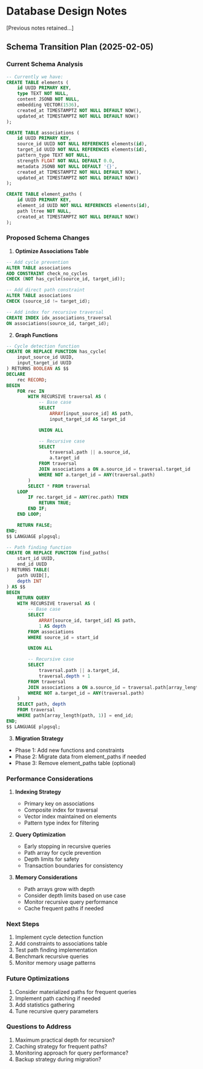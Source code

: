 # Database Design Notes
[Previous notes retained...]

## Schema Transition Plan (2025-02-05)

### Current Schema Analysis
```sql
-- Currently we have:
CREATE TABLE elements (
    id UUID PRIMARY KEY,
    type TEXT NOT NULL,
    content JSONB NOT NULL,
    embedding VECTOR(1536),
    created_at TIMESTAMPTZ NOT NULL DEFAULT NOW(),
    updated_at TIMESTAMPTZ NOT NULL DEFAULT NOW()
);

CREATE TABLE associations (
    id UUID PRIMARY KEY,
    source_id UUID NOT NULL REFERENCES elements(id),
    target_id UUID NOT NULL REFERENCES elements(id),
    pattern_type TEXT NOT NULL,
    strength FLOAT NOT NULL DEFAULT 0.0,
    metadata JSONB NOT NULL DEFAULT '{}',
    created_at TIMESTAMPTZ NOT NULL DEFAULT NOW(),
    updated_at TIMESTAMPTZ NOT NULL DEFAULT NOW()
);

CREATE TABLE element_paths (
    id UUID PRIMARY KEY,
    element_id UUID NOT NULL REFERENCES elements(id),
    path ltree NOT NULL,
    created_at TIMESTAMPTZ NOT NULL DEFAULT NOW()
);
```

### Proposed Schema Changes

1. **Optimize Associations Table**
```sql
-- Add cycle prevention
ALTER TABLE associations 
ADD CONSTRAINT check_no_cycles 
CHECK (NOT has_cycle(source_id, target_id));

-- Add direct path constraint
ALTER TABLE associations
CHECK (source_id != target_id);

-- Add index for recursive traversal
CREATE INDEX idx_associations_traversal 
ON associations(source_id, target_id);
```

2. **Graph Functions**
```sql
-- Cycle detection function
CREATE OR REPLACE FUNCTION has_cycle(
    input_source_id UUID,
    input_target_id UUID
) RETURNS BOOLEAN AS $$
DECLARE
    rec RECORD;
BEGIN
    FOR rec IN
        WITH RECURSIVE traversal AS (
            -- Base case
            SELECT 
                ARRAY[input_source_id] AS path,
                input_target_id AS target_id

            UNION ALL

            -- Recursive case
            SELECT
                traversal.path || a.source_id,
                a.target_id
            FROM traversal
            JOIN associations a ON a.source_id = traversal.target_id
            WHERE NOT a.target_id = ANY(traversal.path)
        )
        SELECT * FROM traversal
    LOOP
        IF rec.target_id = ANY(rec.path) THEN
            RETURN TRUE;
        END IF;
    END LOOP;

    RETURN FALSE;
END;
$$ LANGUAGE plpgsql;

-- Path finding function
CREATE OR REPLACE FUNCTION find_paths(
    start_id UUID,
    end_id UUID
) RETURNS TABLE(
    path UUID[],
    depth INT
) AS $$
BEGIN
    RETURN QUERY
    WITH RECURSIVE traversal AS (
        -- Base case
        SELECT 
            ARRAY[source_id, target_id] AS path,
            1 AS depth
        FROM associations
        WHERE source_id = start_id

        UNION ALL

        -- Recursive case
        SELECT
            traversal.path || a.target_id,
            traversal.depth + 1
        FROM traversal
        JOIN associations a ON a.source_id = traversal.path[array_length(traversal.path, 1)]
        WHERE NOT a.target_id = ANY(traversal.path)
    )
    SELECT path, depth 
    FROM traversal
    WHERE path[array_length(path, 1)] = end_id;
END;
$$ LANGUAGE plpgsql;
```

3. **Migration Strategy**
- Phase 1: Add new functions and constraints
- Phase 2: Migrate data from element_paths if needed
- Phase 3: Remove element_paths table (optional)

### Performance Considerations
1. **Indexing Strategy**
   - Primary key on associations
   - Composite index for traversal
   - Vector index maintained on elements
   - Pattern type index for filtering

2. **Query Optimization**
   - Early stopping in recursive queries
   - Path array for cycle prevention
   - Depth limits for safety
   - Transaction boundaries for consistency

3. **Memory Considerations**
   - Path arrays grow with depth
   - Consider depth limits based on use case
   - Monitor recursive query performance
   - Cache frequent paths if needed

### Next Steps
1. Implement cycle detection function
2. Add constraints to associations table
3. Test path finding implementation
4. Benchmark recursive queries
5. Monitor memory usage patterns

### Future Optimizations
1. Consider materialized paths for frequent queries
2. Implement path caching if needed
3. Add statistics gathering
4. Tune recursive query parameters

### Questions to Address
1. Maximum practical depth for recursion?
2. Caching strategy for frequent paths?
3. Monitoring approach for query performance?
4. Backup strategy during migration?